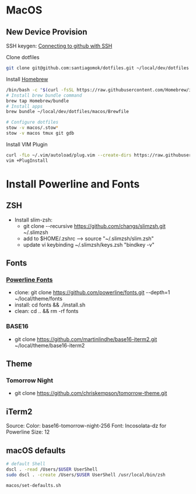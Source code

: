 # MacOS

## New Device Provision
SSH keygen: [Connecting to github with SSH](https://help.github.com/en/github/authenticating-to-github/connecting-to-github-with-ssh)

Clone dotfiles
```bash
git clone git@github.com:santiagomok/dotfiles.git ~/local/dev/dotfiles
```

Install [Homebrew](https://brew.sh)
```bash
/bin/bash -c "$(curl -fsSL https://raw.githubusercontent.com/Homebrew/install/master/install.sh)"
# Install brew bundle command
brew tap Homebrew/bundle
# Install apps
brew bundle ~/local/dev/dotfiles/macos/Brewfile

# Configure dotfiles
stow -v macos/.stow*
stow -v macos tmux git gdb
```

Install VIM Plugin 
```bash
curl -fLo ~/.vim/autoload/plug.vim --create-dirs https://raw.githubusercontent.com/junegunn/vim-plug/master/plug.vim
vim +PlugInstall
```

# Install Powerline and Fonts
## ZSH
- Install slim-zsh: 
  - git clone --recursive https://github.com/changs/slimzsh.git ~/.slimzsh
  - add to $HOME/.zshrc --> source "~/.slimzsh/slim.zsh"
  - update vi keybinding ~/.slimzsh/keys.zsh "bindkey -v"

## Fonts
### [Powerline Fonts](https://github.com/powerline/fonts)
- clone: git clone https://github.com/powerline/fonts.git --depth=1 ~/local/theme/fonts
- install: cd fonts && ./install.sh
- clean: cd .. && rm -rf fonts
### BASE16
- git clone https://github.com/martinlindhe/base16-iterm2.git ~/local/theme/base16-iterm2

## Theme
### Tomorrow Night
- git clone https://github.com/chriskempson/tomorrow-theme.git

## iTerm2
Source: 
Color: base16-tomorrow-night-256
Font: Incosolata-dz for Powerline
Size: 12


## macOS defaults 
```bash
# default Shell
dscl . -read /Users/$USER UserShell
sudo dscl . -create /Users/$USER UserShell /usr/local/bin/zsh

macos/set-defaults.sh
```
